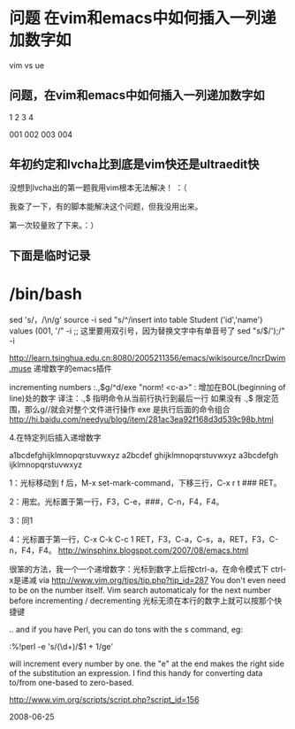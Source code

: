# 问题 在vim和emacs中如何插入一列递加数字如

vim vs ue

## 问题，在vim和emacs中如何插入一列递加数字如

1
2
3
4

001
002
003
004

## 年初约定和lvcha比到底是vim快还是ultraedit快
没想到lvcha出的第一题我用vim根本无法解决！ ：（

我查了一下，有的脚本能解决这个问题，但我没用出来。

第一次较量败了下来。：）


## 下面是临时记录
 # /bin/bash                                                                     
sed 's/，/\n/g' source -i
sed "s/^/insert into table Student ('id','name') values (001, '/" -i
;; 这里要用双引号，因为替换文字中有单音号了
sed "s/$/');/" -i

http://learn.tsinghua.edu.cn:8080/2005211356/emacs/wikisource/IncrDwim.muse
递增数字的emacs插件


 incrementing numbers
:.,$g/^d/exe "norm! <c-a>" : 增加在BOL(beginning of line)处的数字
 译注：.,$ 指明命令从当前行执行到最后一行
 如果没有 .,$ 限定范围，那么g//就会对整个文件进行操作
 exe 是执行后面的命令组合
http://hi.baidu.com/needyu/blog/item/281ac3ea92f168d3d539c98b.html

4.在特定列后插入递增数字


a1bcdefghijklmnopqrstuvwxyz
a2bcdef ghijklmnopqrstuvwxyz
a3bcdefgh ijklmnopqrstuvwxyz

1：光标移动到 f 后，M-x set-mark-command，下移三行，C-x r t ### RET。

2：用宏。光标置于第一行，F3，C-e，###，C-n，F4，F4。

3：同1

4：光标置于第一行，C-x C-k C-c 1 RET，F3，C-a，C-s，a，RET，F3，C-n，F4，F4。
http://winsphinx.blogspot.com/2007/08/emacs.html



很笨的方法，我一个一个递增数字：光标到数字上后按ctrl-a，在命令模式下 ctrl-x是递减
via http://www.vim.org/tips/tip.php?tip_id=287
You don't even need to be on the number itself. Vim search automaticaly for the next number before incrementing / decrementing 
光标无须在本行的数字上就可以按那个快捷键

.. and if you have Perl, you can do tons with the s command, eg:

:%!perl -e 's/(\d+)/$1 + 1/ge'

will increment every number by one. the "e" at the end makes the right side of the substitution an expression. I find this handy for converting data to/from one-based to zero-based. 

http://www.vim.org/scripts/script.php?script_id=156





2008-06-25